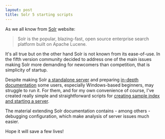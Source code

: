 ```yaml
---
layout: post
title: Solr 5 starting scripts
---
```


As we all know from [Solr](http://lucene.apache.org/solr/) website:

> Solr is the popular, blazing-fast, open source enterprise search platform built on Apache Lucene.

It's all true but on the other hand Solr is not known from its ease-of-use. In the fifth version community decided to address one of the main issues making Solr more demanding for newcomers than competition, that is simplicity of startup. 

Despite making Solr [a standalone server](https://cwiki.apache.org/confluence/display/solr/Major+Changes+from+Solr+4+to+Solr+5) and preparing [in-depth documentation](https://cwiki.apache.org/confluence/display/solr/Solr+Start+Script+Reference) some users, especially Windows-based beginners, may struggle to run it. For them, and for my own convenience of course, I've created really simple and straightforward scripts for [creating sample index and starting a server](https://github.com/mikolajkania/SolrWindowsScripts). 

The material extending Solr documentation contains - among others - debugging configuration, which make analysis of server issues much easier. 

Hope it will save a few lives!